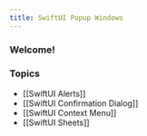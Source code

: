 ```yaml
---
title: SwiftUI Popup Windows
---
```


### Welcome!

### Topics

- [[SwiftUI Alerts]]
- [[SwiftUI Confirmation Dialog]]
- [[SwiftUI Context Menu]]
- [[SwiftUI Sheets]]
